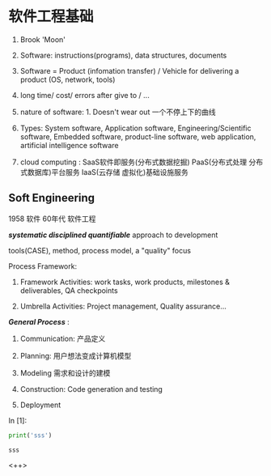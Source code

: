 # 软件工程基础

1. Brook 'Moon'

2. Software: instructions(programs), data structures, documents

3. Software = Product (infomation transfer) / Vehicle for delivering a product (OS, network, tools)

4. long time/ cost/ errors after give to / ...

5. nature of software: 1. Doesn't wear out  一个不停上下的曲线

6. Types: System software, Application software, Engineering/Scientific software, Embedded software, product-line software, web application, artificial intelligence software


1. cloud computing : SaaS软件即服务(分布式数据挖掘) PaaS(分布式处理 分布式数据库)平台服务 IaaS(云存储 虚拟化)基础设施服务 


## Soft Engineering

1958 软件 60年代 软件工程


***systematic disciplined quantifiable*** approach to development

tools(CASE), method, process model, a "quality" focus

Process Framework:

1. Framework Activities: work tasks, work products, milestones & deliverables, QA checkpoints

2. Umbrella Activities: Project management, Quality assurance...

***General Process*** :

1. Communication: 产品定义

2. Planning: 用户想法变成计算机模型

3. Modeling 需求和设计的建模

4. Construction: Code generation and testing

5. Deployment



In [1]: <!--{"msg_id":1,"type":"code"}-->
```python
print('sss')
```
```
sss
```

<++>
